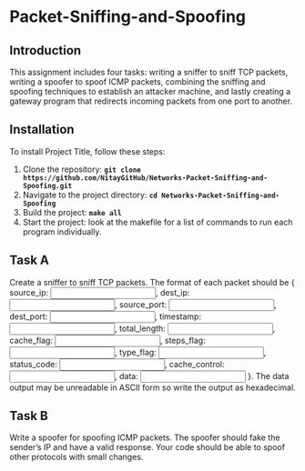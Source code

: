 # Packet-Sniffing-and-Spoofing
## **Introduction**
This assignment includes four tasks: writing a sniffer to sniff TCP packets, writing a spoofer to spoof ICMP packets, combining the sniffing and spoofing techniques to establish an attacker machine, 
and lastly creating a gateway program that redirects incoming packets from one port to another.

## **Installation**

To install Project Title, follow these steps:

1. Clone the repository: **`git clone https://github.com/NitayGitHub/Networks-Packet-Sniffing-and-Spoofing.git`**
2. Navigate to the project directory: **`cd Networks-Packet-Sniffing-and-Spoofing`**
3. Build the project: **`make all`**
4. Start the project: look at the makefile for a list of commands to run each program individually.

## **Task A**
Create a sniffer to sniff TCP packets. The format of each packet should be { source_ip: <input>, dest_ip: <input>, source_port: <input>, dest_port: <input>, timestamp: <input>, total_length: <input>, cache_flag: <input>, steps_flag: <input>, type_flag: <input>, status_code: <input>, cache_control: <input>, data: <input> }. The data output may be unreadable in ASCII form so write the output as hexadecimal.

## **Task B**
Write a spoofer for spoofing ICMP packets.
The spoofer should fake the sender’s IP and have a valid response. Your code should be able to spoof other protocols with small changes.
